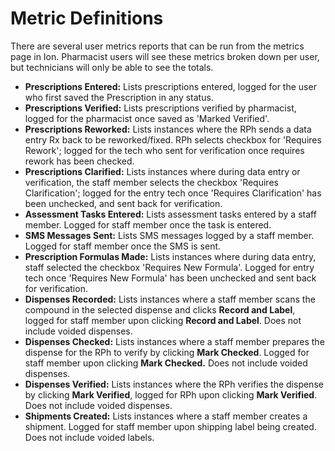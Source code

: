 # Metric Definitions

There are several user metrics reports that can be run from the metrics page in Ion. Pharmacist users will see these metrics broken down per user, but technicians will only be able to see the totals.

* **Prescriptions Entered:** Lists prescriptions entered, logged for the user who first saved the Prescription in any status.
* **Prescriptions Verified:** Lists prescriptions verified by pharmacist, logged for the pharmacist once saved as 'Marked Verified'.
* **Prescriptions Reworked:** Lists instances where the RPh sends a data entry Rx back to be reworked/fixed. RPh selects checkbox for 'Requires Rework'; logged for the tech who sent for verification once requires rework has been checked.
* **Prescriptions Clarified:** Lists instances where during data entry or verification, the staff member selects the checkbox 'Requires Clarification'; logged for the entry tech once 'Requires Clarification' has been unchecked, and sent back for verification.
* **Assessment Tasks Entered:** Lists assessment tasks entered by a staff member. Logged for staff member once the task is entered.
* **SMS Messages Sent:** Lists SMS messages logged by a staff member. Logged for staff member once the SMS is sent.
* **Prescription Formulas Made:** Lists instances where during data entry, staff selected the checkbox 'Requires New Formula'. Logged for entry tech once 'Requires New Formula' has been unchecked and sent back for verification.
* **Dispenses Recorded:** Lists instances where a staff member scans the compound in the selected dispense and clicks **Record and Label**, logged for staff member upon clicking **Record and Label**. Does not include voided dispenses.
* **Dispenses Checked:** Lists instances where a staff member prepares the dispense for the RPh to verify by clicking **Mark Checked**. Logged for staff member upon clicking **Mark Checked.** Does not include voided dispenses.
* **Dispenses Verified:** Lists instances where the RPh verifies the dispense by clicking **Mark Verified**, logged for RPh upon clicking **Mark Verified**. Does not include voided dispenses.
* **Shipments Created:** Lists instances where a staff member creates a shipment. Logged for staff member upon shipping label being created. Does not include voided labels.
